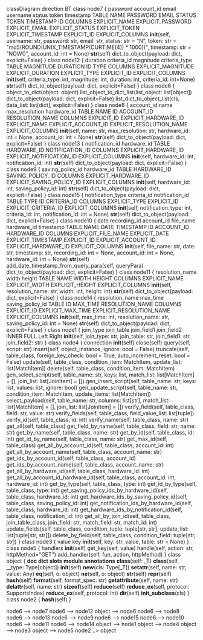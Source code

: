 classDiagram
direction BT
class node7 {
    password
    account_id
    email
    username
    status
    token
    timestamp
    TABLE
    NAME
    PASSWORD
    EMAIL
    STATUS
    TOKEN
    TIMESTAMP
    ID
    COLUMNS
    EXPLICIT_NAME
    EXPLICIT_PASSWORD
    EXPLICIT_EMAIL
    EXPLICIT_STATUS
    EXPLICIT_TOKEN
    EXPLICIT_TIMESTAMP
    EXPLICIT_ID
    EXPLICIT_COLUMNS
   __init__(self, username: str, password: str, email: str, status: str = "N",
                 token: str = "md5(ROUND(UNIX_TIMESTAMP(CURTIME(4)) * 1000))", timestamp: str = "NOW()",
                 account_id: int = None) 
   __str__(self) 
   dict_to_object(payload: dict, explicit=False) 
}
class node12 {
    duration
    criteria_id
    magnitude
    criteria_type
    TABLE
    MAGNITUDE
    DURATION
    ID
    TYPE
    COLUMNS
    EXPLICIT_MAGNITUDE
    EXPLICIT_DURATION
    EXPLICIT_TYPE
    EXPLICIT_ID
    EXPLICIT_COLUMNS
   __init__(self, criteria_type: int, magnitude: int, duration: int, criteria_id: int=None) 
   __str__(self) 
   dict_to_object(payload: dict, explicit=False) 
}
class node6 {
   object_to_dict(object: object) 
   list_object_to_dict_list(list_object: list[object]) 
   dict_to_object(payload: dict, explicit=False) 
   list_dict_to_object_list(cls, data_list: list[dict], explicit=False) 
}
class node8 {
    account_id
    name
    max_resolution
    hardware_id
    TABLE
    NAME
    ID
    ACCOUNT_ID
    RESOLUTION_NAME
    COLUMNS
    EXPLICIT_ID
    EXPLICIT_HARDWARE_ID
    EXPLICIT_NAME
    EXPLICIT_ACCOUNT_ID
    EXPLICIT_RESOLUTION_NAME
    EXPLICIT_COLUMNS
   __init__(self, name: str, max_resolution: str, hardware_id: int = None, account_id: int = None) 
   __str__(self) 
   dict_to_object(payload: dict, explicit=False) 
}
class node13 {
    notification_id
    hardware_id
    TABLE
    HARDWARE_ID
    NOTIFICATION_ID
    COLUMNS
    EXPLICIT_HARDWARE_ID
    EXPLICIT_NOTIFICATION_ID
    EXPLICIT_COLUMNS
   __init__(self, hardware_id: int, notification_id: int) 
   __str__(self) 
   dict_to_object(payload: dict, explicit=False) 
}
class node9 {
    saving_policy_id
    hardware_id
    TABLE
    HARDWARE_ID
    SAVING_POLICY_ID
    COLUMNS
    EXPLICIT_HARDWARE_ID
    EXPLICIT_SAVING_POLICY_ID
    EXPLICIT_COLUMNS
   __init__(self, hardware_id: int, saving_policy_id: int) 
   __str__(self) 
   dict_to_object(payload: dict, explicit=False) 
}
class node15 {
    notification_type
    criteria_id
    notification_id
    TABLE
    TYPE
    ID
    CRITERIA_ID
    COLUMNS
    EXPLICIT_TYPE
    EXPLICIT_ID
    EXPLICIT_CRITERIA_ID
    EXPLICIT_COLUMNS
   __init__(self, notification_type: int, criteria_id: int, notification_id: int = None) 
   __str__(self) 
   dict_to_object(payload: dict, explicit=False) 
}
class node10 {
    date
    recording_id
    account_id
    file_name
    hardware_id
    timestamp
    TABLE
    NAME
    DATE
    TIMESTAMP
    ID
    ACCOUNT_ID
    HARDWARE_ID
    COLUMNS
    EXPLICIT_FILE_NAME
    EXPLICIT_DATE
    EXPLICIT_TIMESTAMP
    EXPLICIT_ID
    EXPLICIT_ACCOUNT_ID
    EXPLICIT_HARDWARE_ID
    EXPLICIT_COLUMNS
   __init__(self,
                 file_name: str, date: str, timestamp: str,
                 recording_id: int = None, account_id: int = None, hardware_id: int = None) 
   __str__(self) 
   add_date_timestamp_from_query_para(self, queryPara) 
   dict_to_object(payload: dict, explicit=False) 
}
class node11 {
    resolution_name
    width
    height
    TABLE
    NAME
    WIDTH
    HEIGHT
    COLUMNS
    EXPLICIT_NAME
    EXPLICIT_WIDTH
    EXPLICIT_HEIGHT
    EXPLICIT_COLUMNS
   __init__(self, resolution_name: str, width: int, height: int) 
   __str__(self) 
   dict_to_object(payload: dict, explicit=False) 
}
class node14 {
    resolution_name
    max_time
    saving_policy_id
    TABLE
    ID
    MAX_TIME
    RESOLUTION_NAME
    COLUMNS
    EXPLICIT_ID
    EXPLICIT_MAX_TIME
    EXPLICIT_RESOLUTION_NAME
    EXPLICIT_COLUMNS
   __init__(self, max_time: int, resolution_name: str, saving_policy_id: int = None) 
   __str__(self) 
   dict_to_object(payload: dict, explicit=False) 
}
class node1 {
    join_type
    join_table
    join_field1
    join_field2
    INNER
    FULL
    Left
    Right
   __init__(self, join_type: str, join_table: str, join_field1: str, join_field2: str) 
}
class node4 {
    connection
   __init__(self) 
   close(self) 
   query(self, script: str) 
   insert(self, object_instance, ignore: bool = False) 
   truncate(self, table_class, foreign_key_check: bool = True, auto_increment_reset: bool = False) 
   update(self, table_class, condition_item: MatchItem, update_list: list[MatchItem]) 
   delete(self, table_class, condition_item: MatchItem) 
   gen_select_script(self, table_name: str, keys: list, match_list: list[MatchItem] = [], join_list: list[JoinItem] = []) 
   gen_insert_script(self, table_name: str, keys: list, values: list, ignore: bool) 
   gen_update_script(self, table_name: str, condition_item: MatchItem, update_items: list[MatchItem]) 
   select_payload(self, table_name: str, columns: list[str], match_list: list[MatchItem] = [], join_list: list[JoinItem] = []) 
   verify_field(self, table_class, field: str, value: str) 
   verify_fields(self, table_class, field_value_list: list[tuple]) 
   verify_id(self, table_class, id: int) 
   verify_name(self, table_class, name: str) 
   get_all(self, table_class) 
   get_field_by_name(self, table_class, field: str, name: str) 
   get_by_name(self, table_class, name: str) 
   get_by_id(self, table_class, id: int) 
   get_id_by_name(self, table_class, name: str) 
   get_max_id(self, table_class) 
   get_all_by_account_id(self, table_class, account_id: int) 
   get_all_by_account_name(self, table_class, account_name: str) 
   get_ids_by_account_id(self, table_class, account_id) 
   get_ids_by_account_name(self, table_class, account_name: str) 
   get_all_by_hardware_id(self, table_class,  hardware_id: int) 
   get_all_by_account_id_hardware_id(self, table_class, account_id: int, hardware_id: int) 
   get_by_type(self, table_class, type: int) 
   get_id_by_type(self, table_class, type: int) 
   get_saving_policy_ids_by_hardware_id(self, table_class, hardware_id: int) 
   get_hardware_ids_by_saving_policy_id(self, table_class, saving_policy_id: int) 
   get_notification_ids_by_hardware_id(self, table_class, hardware_id: int) 
   get_hardware_ids_by_notification_id(self, table_class, notification_id: int) 
   get_all_by_join_id(self, table_class, join_table_class, join_field: str, match_field: str, match_id: int) 
   update_fields(self, table_class, condition_tuple: tuple[str, str], update_list: list[tuple[str, str]]) 
   delete_by_field(self, table_class, condition_field: tuple[str, str]) 
}
class node3 {
    value
    key
   __init__(self, key: str, value, table: str = None) 
}
class node5 {
    handlers
   __init__(self) 
   get_key(self, value) 
   handle(self, action: str, httpMethod="GET") 
   add_handler(self, fun, action, httpMethod) 
}
class object {
    __doc__
    __dict__
    __slots__
    __module__
    __annotations__
   __class__(self: _T) 
   __class__(self, __type: Type[object]) 
   __init__(self) 
   __new__(cls: Type[_T]) 
   __setattr__(self, name: str, value: Any) 
   __eq__(self, o: object) 
   __ne__(self, o: object) 
   __str__(self) 
   __repr__(self) 
   __hash__(self) 
   __format__(self, format_spec: str) 
   __getattribute__(self, name: str) 
   __delattr__(self, name: str) 
   __sizeof__(self) 
   __reduce__(self) 
   __reduce_ex__(self, protocol: SupportsIndex) 
   __reduce_ex__(self, protocol: int) 
   __dir__(self) 
   __init_subclass__(cls) 
}
class node2 {
   __hash__(self) 
}

node6  -->  node7 
node6  -->  node12 
object  -->  node6 
node6  -->  node8 
node6  -->  node13 
node6  -->  node9 
node6  -->  node15 
node6  -->  node10 
node6  -->  node11 
node6  -->  node14 
object  -->  node1 
object  -->  node4 
object  -->  node3 
object  -->  node5 
node2  ..>  object 
